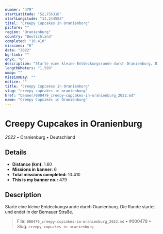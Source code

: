 ```yaml
---
nummer: "479"
startLatitude: "52,756318"
startLongitude: "13,244588"
titel: "Creepy Cupcakes in Oranienburg"
picture: ""
region: "Oranienburg"
country: "Deutschland"
completed: "10.410"
missions: "6"
date: "2022"
bg-link: ""
onyx: "0"
description: "Starte eine kleine Entdeckungsrunde durch Oranienburg. Die Runde startet und endet in der Bernauer Straße."
lengthKMeters: "1,599"
umap: ""
missionDay: ""
notice: ""
title: "Creepy Cupcakes in Oranienburg"
slug: "creepy-cupcakes-in-oranienburg"
href: "banner/000479_creepy-cupcakes-in-oranienburg_2022.md"
name: "Creepy Cupcakes in Oranienburg"
---
```

# Creepy Cupcakes in Oranienburg

*2022* • Oranienburg • Deutschland





## Details
- **Distance (km):** 1.60
- **Missions in banner:** 6
- **Total missions completed:** 10.410
- **This is my banner no.:** 479



## Description
Starte eine kleine Entdeckungsrunde durch Oranienburg. Die Runde startet und endet in der Bernauer Straße.




> File: `000479_creepy-cupcakes-in-oranienburg_2022.md`
> • #000479
> • Slug: `creepy-cupcakes-in-oranienburg`
